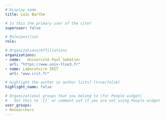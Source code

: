 ```yaml
---
# Display name
title: Loïc Barthe

# Is this the primary user of the site?
superuser: false

# Role/position
role:

# Organizations/Affiliations
organizations:
- name:   Université Paul Sabatier  
  url: "https://www.univ-tlse3.fr"
- name: Laboratoire IRIT  
  url: "www.irit.fr"

# Highlight the author in author lists? (true/false)
highlight_name: false

# Organizational groups that you belong to (for People widget)
#   Set this to `[]` or comment out if you are not using People widget.
user_groups:
- Researchers
---
```

